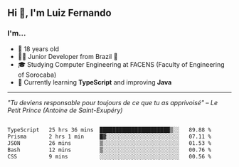 <h2>Hi 👋, I'm Luiz Fernando</h2>

### I'm...
* 🤟 18 years old
* 👨‍💻 Junior Developer from Brazil 💚
* 🎓 Studying Computer Engineering at FACENS (Faculty of Engineering of Sorocaba)
* 🔭 Currently learning **TypeScript** and improving **Java**

---

_"Tu deviens responsable pour toujours de ce que tu as apprivoisé" – Le Petit Prince (Antoine de Saint-Exupéry)_

##

<!--START_SECTION:waka-->

```txt
TypeScript   25 hrs 36 mins  ██████████████████████▒░░   89.88 %
Prisma       2 hrs 1 min     █▓░░░░░░░░░░░░░░░░░░░░░░░   07.11 %
JSON         26 mins         ▒░░░░░░░░░░░░░░░░░░░░░░░░   01.53 %
Bash         12 mins         ▒░░░░░░░░░░░░░░░░░░░░░░░░   00.76 %
CSS          9 mins          ░░░░░░░░░░░░░░░░░░░░░░░░░   00.56 %
```

<!--END_SECTION:waka-->
